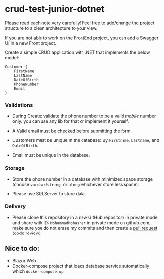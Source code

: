﻿# crud-test-junior-dotnet

Please read each note very carefully!
Feel free to add/change the project structure to a clean architecture to your view.

If you are not able to work on the FrontEnd project, you can add a Swagger UI
in a new Front project.

Create a simple CRUD application with .NET that implements the below model:
```
Customer {
	FirstName
	LastName
	DateOfBirth
	PhoneNumber
	Email
}
```

### Validations

- During Create; validate the phone number to be a valid *mobile* number only. you can use any lib for that or implement it yourself.

- A Valid email must be checked before submitting the form.

- Customers must be unique in the database: By `Firstname`, `Lastname`, and `DateOfBirth`.

- Email must be unique in the database.


### Storage

- Store the phone number in a database with minimized space storage (choose `varchar`/`string`, or `ulong` whichever store less space).

- Please use SQLServer to store data.


### Delivery
- Please clone this repository in a new GitHub repository in private mode and share with ID: `MohammadMobasher` in private mode on github.com, make sure you do not erase my commits and then create a [pull request](https://docs.github.com/en/pull-requests/collaborating-with-pull-requests/proposing-changes-to-your-work-with-pull-requests/about-pull-requests) (code review).



## Nice to do:
- Blazor Web.
- Docker-compose project that loads database service automatically which `docker-compose up`


